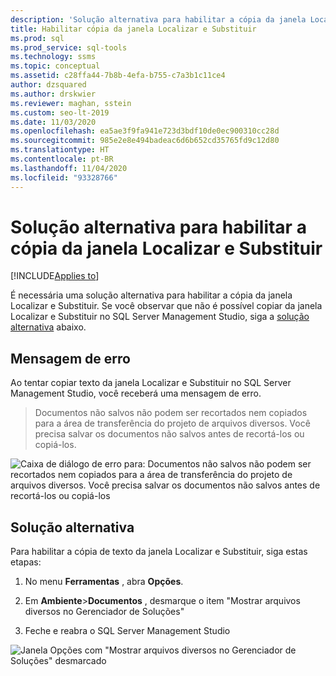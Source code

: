 ```yaml
---
description: 'Solução alternativa para habilitar a cópia da janela Localizar e Substituir '
title: Habilitar cópia da janela Localizar e Substituir
ms.prod: sql
ms.prod_service: sql-tools
ms.technology: ssms
ms.topic: conceptual
ms.assetid: c28ffa44-7b8b-4efa-b755-c7a3b1c11ce4
author: dzsquared
ms.author: drskwier
ms.reviewer: maghan, sstein
ms.custom: seo-lt-2019
ms.date: 11/03/2020
ms.openlocfilehash: ea5ae3f9fa941e723d3bdf10de0ec900310cc28d
ms.sourcegitcommit: 985e2e8e494badeac6d6b652cd35765fd9c12d80
ms.translationtype: HT
ms.contentlocale: pt-BR
ms.lasthandoff: 11/04/2020
ms.locfileid: "93328766"
---
```

# <a name="workaround-to-enable-copying-from-find-and-replace-window"></a>Solução alternativa para habilitar a cópia da janela Localizar e Substituir

[!INCLUDE[Applies to](../../includes/appliesto-ss-asdb-asdw-xxx-md.md)]

É necessária uma solução alternativa para habilitar a cópia da janela Localizar e Substituir.  Se você observar que não é possível copiar da janela Localizar e Substituir no SQL Server Management Studio, siga a [solução alternativa](#workaround) abaixo.

## <a name="error-message"></a>Mensagem de erro

Ao tentar copiar texto da janela Localizar e Substituir no SQL Server Management Studio, você receberá uma mensagem de erro.

> Documentos não salvos não podem ser recortados nem copiados para a área de transferência do projeto de arquivos diversos. Você precisa salvar os documentos não salvos antes de recortá-los ou copiá-los.

![Caixa de diálogo de erro para: Documentos não salvos não podem ser recortados nem copiados para a área de transferência do projeto de arquivos diversos. Você precisa salvar os documentos não salvos antes de recortá-los ou copiá-los](../media/troubleshoot/unable-copy-find-replace-window.png)

## <a name="workaround"></a>Solução alternativa

Para habilitar a cópia de texto da janela Localizar e Substituir, siga estas etapas:

1. No menu **Ferramentas** , abra **Opções**.

2. Em **Ambiente**>**Documentos** , desmarque o item "Mostrar arquivos diversos no Gerenciador de Soluções"

3. Feche e reabra o SQL Server Management Studio

![Janela Opções com "Mostrar arquivos diversos no Gerenciador de Soluções" desmarcado](../media/troubleshoot/fix-copy-find-replace-window.png)

